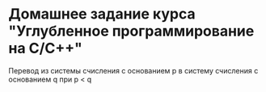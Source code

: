 # Домашнее задание курса "Углубленное программирование на C/C++"
Перевод из системы счисления с основанием p в систему счисления с основанием q при p < q
